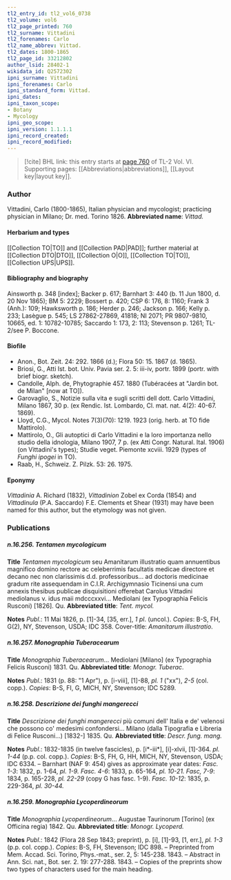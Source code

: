 ```yaml
---
tl2_entry_id: tl2_vol6_0738
tl2_volume: vol6
tl2_page_printed: 760
tl2_surname: Vittadini
tl2_forenames: Carlo
tl2_name_abbrev: Vittad.
tl2_dates: 1800-1865
tl2_page_id: 33212802
author_lsid: 28402-1
wikidata_id: Q2572302
ipni_surname: Vittadini
ipni_forenames: Carlo
ipni_standard_form: Vittad.
ipni_dates: 
ipni_taxon_scope: 
- Botany
- Mycology
ipni_geo_scope: 
ipni_version: 1.1.1.1
ipni_record_created: 
ipni_record_modified:
---
```



> [!cite] BHL link: this entry starts at [page 760](https://www.biodiversitylibrary.org/page/33212802) of TL-2 Vol. VI.
> Supporting pages: [[Abbreviations|abbreviations]], [[Layout key|layout key]].

### Author

Vittadini, Carlo (1800-1865), Italian physician and mycologist; practicing physician in Milano; Dr. med. Torino 1826. 
**Abbreviated name**: *Vittad.*

#### Herbarium and types

[[Collection TO|TO]] and [[Collection PAD|PAD]]; further material at [[Collection DTO|DTO]], [[Collection O|O]], [[Collection TO|TO]], [[Collection UPS|UPS]].

#### Bibliography and biography

Ainsworth p. 348 \[index\]; Backer p. 617; Barnhart 3: 440 (b. 11 Jun 1800, d. 20 Nov 1865); BM 5: 2229; Bossert p. 420; CSP 6: 176, 8: 1160; Frank 3 (Anh.): 109; Hawksworth p. 186; Herder p. 246; Jackson p. 166; Kelly p. 233; Lasègue p. 545; LS 27862-27869, 41818; NI 2071; PR 9807-9810, 10665, ed. 1: 10782-10785; Saccardo 1: 173, 2: 113; Stevenson p. 1261; TL-2/see P. Boccone.

#### Biofile

- Anon., Bot. Zeit. 24: 292. 1866 (d.); Flora 50: 15. 1867 (d. 1865).
- Briosi, G., Atti Ist. bot. Univ. Pavia ser. 2. 5: iii-iv, portr. 1899 (portr. with brief biogr. sketch).
- Candolle, Alph. de, Phytographie 457. 1880 (Tubéracées at "Jardin bot. de Milan" \[now at TO\]).
- Garovaglio, S., Notizie sulla vita e sugli scritti dell dott. Carlo Vittadini, Milano 1867, 30 p. (ex Rendic. Ist. Lombardo, Cl. mat. nat. 4(2): 40-67. 1869).
- Lloyd, C.G., Mycol. Notes 7(3)(70): 1219. 1923 (orig. herb. at TO fide Mattirolo).
- Mattirolo, O., Gli autoptici di Carlo Vittadini e la loro importanza nello studio della idnologia, Milano 1907, 7 p. (ex Atti Congr. Natural. Ital. 1906) (on Vittadini's types); Studie veget. Piemonte xcviii. 1929 (types of *Funghi ipogei* in TO).
- Raab, H., Schweiz. Z. Pilzk. 53: 26. 1975.

#### Eponymy

*Vittadinia* A. Richard (1832), *Vittadinion* Zobel ex Corda (1854) and *Vittadinula* (P.A. Saccardo) F.E. Clements et Shear (1931) may have been named for this author, but the etymology was not given.

### Publications

##### n.16.256. Tentamen mycologicum

**Title**
*Tentamen mycologicum* seu Amanitarum illustratio quam annuentibus magnifico domino rectore ac celeberrimis facultatis medicae directore et decano nec non clarissimis d.d. professoribus... ad doctoris medicinae gradum rite assequendam in C.I.R. Archigymnasio Ticinensi una cum annexis thesibus publicae disquisitioni offerebat Carolus Vittadini mediolanus v. idus maii mdcccxxvi... Mediolani (ex Typographia Felicis Rusconi) \[1826\]. Qu.
**Abbreviated title**: *Tent. mycol.*

**Notes**
*Publ*.: 11 Mai 1826, p. \[1\]-34, \[35, err.\], *1 pl*. (uncol.). *Copies*: B-S, FH, G(2), NY, Stevenson, USDA; IDC 358. Cover-title: *Amanitarum illustratio*.

##### n.16.257. Monographia Tuberacearum

**Title**
*Monographia Tuberacearum*... Mediolani \[Milano\] (ex Typographia Felicis Rusconi) 1831. Qu.
**Abbreviated title**: *Monogr. Tuberac*.

**Notes**
*Publ*.: 1831 (p. 88: "1 Apr"), p. \[i-viii\], \[1\]-88, *pl. 1* ("xx"), *2-5* (col. copp.). *Copies*: B-S, FI, G, MICH, NY, Stevenson; IDC 5289.

##### n.16.258. Descrizione dei funghi mangerecci

**Title**
*Descrizione dei funghi mangerecci* più comuni dell' Italia e de' velenosi che possono co' medesimi confondersi... Milano (dalla Tipografia e Libreria di Felice Rusconi...) \[1832-\] 1835. Qu.
**Abbreviated title**: *Descr. fung. mang.*

**Notes**
*Publ*.: 1832-1835 (in twelve fascicles), p. \[i\*-iii\*\], \[i\]-xlvii, \[1\]-364. *pl. 1-44* (p.p. col. copp.). *Copies*: B-S, FH, G, HH, MICH, NY, Stevenson, USDA; IDC 6334. – Barnhart (NAF 9: 454) gives as approximate year dates:
*Fasc. 1-3*: 1832, p. 1-64, *pl. 1-9.*
*Fasc. 4-6*: 1833, p. 65-164, *pl. 10-21.*
*Fasc, 7-9*: 1834, p. 165-228, *pl. 22-29* (copy G has fasc. 1-9).
*Fasc. 10-12*: 1835, p. 229-364, *pl. 30-44.*

##### n.16.259. Monographia Lycoperdineorum

**Title**
*Monographia Lycoperdineorum*... Augustae Taurinorum \[Torino\] (ex Officina regia) 1842. Qu.
**Abbreviated title**: *Monogr. Lycoperd.*

**Notes**
*Publ*.: 1842 (Flora 28 Sep 1843; preprint), p. \[i\], \[1\]-93, \[1, err.\], *pl. 1-3* (p.p. col. copp.).
*Copies*: B-S, FH, Stevenson; IDC 898. – Preprinted from Mem. Accad. Sci. Torino, Phys.-mat., ser. 2, 5: 145-238. 1843. – Abstract in Ann. Sci. nat., Bot. ser. 2. 19: 277-288. 1843. – Copies of the preprints show two types of characters used for the main heading.

